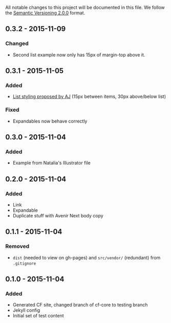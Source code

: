 All notable changes to this project will be documented in this file.
We follow the [Semantic Versioning 2.0.0](http://semver.org/) format.


## 0.3.2 - 2015-11-09

### Changed
- Second list example now only has 15px of margin-top above it.


## 0.3.1 - 2015-11-05

### Added
- [List styling proposed by AJ](https://github.com/cfpb/design-manual/issues/357#issuecomment-144088271)
  (15px between items, 30px above/below list)

### Fixed
- Expandables now behave correctly


## 0.3.0 - 2015-11-04

### Added
- Example from Natalia's Illustrator file


## 0.2.0 - 2015-11-04

### Added
- Link
- Expandable
- Duplicate stuff with Avenir Next body copy


## 0.1.1 - 2015-11-04

### Removed
- `dist` (needed to view on gh-pages) and `src/vendor/` (redundant) from
  `.gitignore`


## 0.1.0 - 2015-11-04

### Added
- Generated CF site, changed branch of cf-core to testing branch
- Jekyll config
- Initial set of test content
